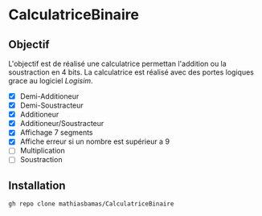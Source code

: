 # CalculatriceBinaire

## Objectif

L'objectif est de réalisé une calculatrice permettan l'addition ou la soustraction en 4 bits. La calculatrice est réalisé avec des portes logiques grace au logiciel *Logisim*.

- [x] Demi-Additioneur
- [x] Demi-Soustracteur
- [x] Additioneur
- [x] Additioneur/Soustracteur
- [x] Affichage 7 segments
- [x] Affiche erreur si un nombre est supérieur a 9
- [ ] Multiplication
- [ ] Soustraction

## Installation 

``` gh repo clone mathiasbamas/CalculatriceBinaire ```
